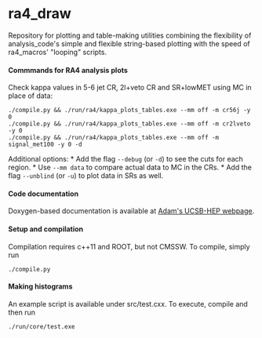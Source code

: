 ra4_draw
========

Repository for plotting and table-making utilities combining the flexibility of analysis_code's simple and flexible string-based plotting with the speed of ra4_macros' "looping" scripts.

#### Commmands for RA4 analysis plots

Check kappa values in 5-6 jet CR, 2l+veto CR and SR+lowMET using MC in place of data:

    ./compile.py && ./run/ra4/kappa_plots_tables.exe --mm off -m cr56j -y 0
    ./compile.py && ./run/ra4/kappa_plots_tables.exe --mm off -m cr2lveto -y 0
    ./compile.py && ./run/ra4/kappa_plots_tables.exe --mm off -m signal_met100 -y 0 -d

Additional options:
    * Add the flag `--debug` (or `-d`) to see the cuts for each region. 
    * Use `--mm data` to compare actual data to MC in the CRs.
    * Add the flag `--unblind` (or `-u`) to plot data in SRs as well.

#### Code documentation
Doxygen-based documentation is available at [Adam's UCSB-HEP webpage](http://hep.ucsb.edu/people/ald77/documentation/doc_ra4_draw/).

#### Setup and compilation
Compilation requires c++11 and ROOT, but not CMSSW. To compile, simply run

    ./compile.py

#### Making histograms
An example script is available under src/test.cxx. To execute, compile and then run

    ./run/core/test.exe
